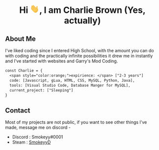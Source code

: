 <h1 align="center">Hi <img src="https://raw.githubusercontent.com/ABSphreak/ABSphreak/master/gifs/Hi.gif" width="30px">, I am Charlie Brown (Yes, actually) </h1>

## About Me 
I've liked coding since I entered High School, with the amount you can do with coding and the practically infinite possibilities it drew me in instantly and I've started with websites and Garry's Mod Coding. 

```
const Charlie = {
  <span style="color:orange;">expirience: </span> ["2-3 years"]
  code: [Javascript, gLua, HTML, CSS, MySQL, Python, Java],
  tools: [Visual Studio Code, Database Manger for MySQL],
  current_project: ["Sleeping"]
}
```

## Contact 

Most of my projects are not public, if you want to see other things I've made, message me on discord - 
- Discord : Smokeyy#0001 
- Steam : [SmokeyyD](https://steamcommunity.com/id/SmokeyyD/)
